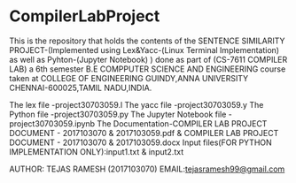 # CompilerLabProject
This is the repository that holds the contents of the SENTENCE SIMILARITY PROJECT-(Implemented using Lex&Yacc-(Linux Terminal Implementation) as well as Pyhton-(Jupyter Notebook) ) done as part of (CS-7611 COMPILER LAB) a 6th semester B.E COMPPUTER SCIENCE AND ENGINEERING course taken at COLLEGE OF ENGINEERING GUINDY,ANNA UNIVERSITY CHENNAI-600025,TAMIL NADU,INDIA.

The lex file -project30703059.l
The yacc file -project30703059.y
The Python file -project30703059.py
The Jupyter Notebook file -project30703059.ipynb
The Documentation-COMPILER LAB PROJECT  DOCUMENT - 2017103070 & 2017103059.pdf & COMPILER LAB PROJECT  DOCUMENT - 2017103070 & 2017103059.docx
Input files(FOR PYTHON IMPLEMENTATION ONLY):input1.txt & input2.txt

AUTHOR: TEJAS RAMESH (2017103070)
EMAIL:tejasramesh99@gmail.com
